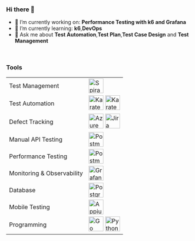 ### Hi there 👋

- 🔭 I’m currently working on: **Performance Testing with k6 and Grafana**
- 🌱 I’m currently learning: **k6**,**DevOps**
- 💬 Ask me about **Test Automation**,**Test Plan**,**Test Case Design** and **Test Management**

</br>


### Tools

<table>
<tr>
<td>Test Management</td>
<td>
<a href="https://www.inflectra.com/SpiraTest/"><img src="https://www.inflectra.com/Images/icons/icon-spiratest.svg" alt="Spira" width="40" height="40"/></a>
</td>
</tr>

<tr>
<td>Test Automation</td>
<td>
<a href="https://karatelabs.github.io/karate/"><img src="https://upload.wikimedia.org/wikipedia/commons/f/f7/Karate_software_logo.svg"  alt="Karate" width="40" height="40"/></a>
<a href="https://www.selenium.dev/"><img src="https://www.svgrepo.com/download/354321/selenium.svg"  alt="Karate" width="40" height="40"/></a>
</td>

</tr>

<tr>
<td>Defect Tracking</td>
<td>
<a href="https://azure.microsoft.com/en-us"><img src="https://www.vectorlogo.zone/logos/microsoft_azure/microsoft_azure-icon.svg"  alt="Azure" width="40" height="40"/></a>
<a href="https://www.atlassian.com/software/jira"><img src="https://www.vectorlogo.zone/logos/atlassian_jira/atlassian_jira-icon.svg"  alt="Jira" width="40" height="40"/></a>

</td>
</tr>

<tr>
<td>Manual API Testing</td>
<td>
<a href="https://www.postman.com/"><img src="https://www.vectorlogo.zone/logos/getpostman/getpostman-icon.svg"  alt="Postman" width="40" height="40"/></a>
</td>
</tr>

<tr>
<td>Performance Testing</td>
<td>
<a href="https://k6.io"><img src="https://upload.wikimedia.org/wikipedia/commons/e/ef/K6-logo.svg"  alt="Postman" width="40" height="40"/></a>
</td>
</tr>

<tr>
<td> Monitoring & Observability</td>
<td>
<a href="https://grafana.com/"><img src="https://www.vectorlogo.zone/logos/grafana/grafana-icon.svg"  alt="Grafana" width="40" height="40"/></a>
</td>
</tr>

<tr>
<td> Database</td>
<td>
<a href="https://www.postgresql.org/"><img src="https://www.vectorlogo.zone/logos/postgresql/postgresql-icon.svg"  alt="PostgreSQL" width="40" height="40"/></a>
</td>
</tr>

<tr>
<td> Mobile Testing</td>
<td>
<a href="https://appium.io/ "><img src="https://www.svgrepo.com/download/353413/appium.svg"  alt="Appium" width="40" height="40"/></a>
</td>
</tr>

<tr>
<td> Programming</td>
<td>
<a href="https://go.dev/"><img src="https://www.vectorlogo.zone/logos/golang/golang-official.svg"  alt="Go" width="40" height="40"/></a>
<a href="https://python.org/"><img src="https://www.vectorlogo.zone/logos/python/python-icon.svg"  alt="Python" width="40" height="40"/></a>
</td>
</tr>

</table>

